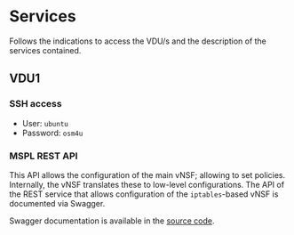 # Services

Follows the indications to access the VDU/s and the description of the services contained.

## VDU1

### SSH access

* User: `ubuntu`
* Password: `osm4u`

### MSPL REST API

This API allows the configuration of the main vNSF; allowing to set policies. Internally, the vNSF translates these to low-level configurations. The API of the REST service that allows configuration of the `iptables`-based
vNSF is documented via Swagger.

Swagger documentation is available in the [source code](./swagger.yaml).
